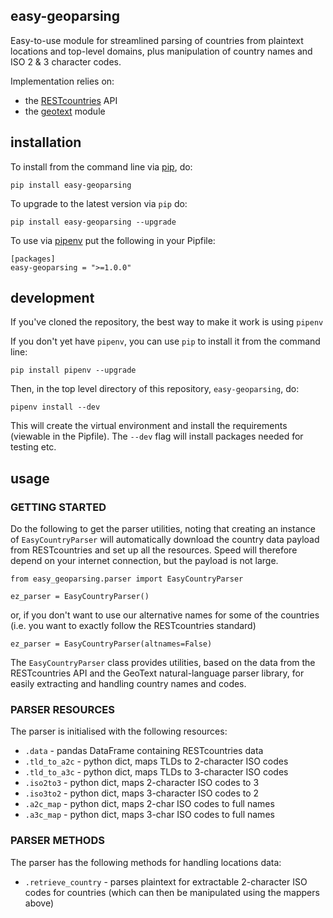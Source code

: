 easy-geoparsing
---

Easy-to-use module for streamlined parsing of countries from plaintext locations and top-level domains, plus manipulation of country names and ISO 2 & 3 character codes.

Implementation relies on:

- the [RESTcountries](https://restcountries.eu/) API
- the [geotext](https://pypi.org/project/geotext/) module

## installation

To install from the command line via [pip](https://pip.pypa.io/en/stable/), do:

`pip install easy-geoparsing`

To upgrade to the latest version via `pip` do:

`pip install easy-geoparsing --upgrade`

To use via [pipenv](https://docs.pipenv.org/en/latest/) put the following in your Pipfile:

```
[packages]
easy-geoparsing = ">=1.0.0"
```

## development

If you've cloned the repository, the best way to make it work is using `pipenv`

If you don't yet have `pipenv`, you can use `pip` to install it from the command line:

`pip install pipenv --upgrade`

Then, in the top level directory of this repository, `easy-geoparsing`, do:

`pipenv install --dev`

This will create the virtual environment and install the requirements (viewable in the Pipfile). The `--dev` flag will install packages needed for testing etc.

## usage

### GETTING STARTED

Do the following to get the parser utilities, noting that creating an instance of `EasyCountryParser` will automatically download the country data payload from RESTcountries and set up all the resources. Speed will therefore depend on your internet connection, but the payload is not large.

```
from easy_geoparsing.parser import EasyCountryParser

ez_parser = EasyCountryParser()
```

or, if you don't want to use our alternative names for some of the countries (i.e. you want to exactly follow the RESTcountries standard)

`ez_parser = EasyCountryParser(altnames=False)`

The `EasyCountryParser` class provides utilities, based on the data from the RESTcountries API and the GeoText natural-language parser library, for easily extracting and handling country names and codes.

### PARSER RESOURCES

The parser is initialised with the following resources:

  - `.data`       - pandas DataFrame containing RESTcountries data
  - `.tld_to_a2c` - python dict, maps TLDs to 2-character ISO codes
  - `.tld_to_a3c` - python dict, maps TLDs to 3-character ISO codes
  - `.iso2to3`    - python dict, maps 2-character ISO codes to 3
  - `.iso3to2`    - python dict, maps 3-character ISO codes to 2
  - `.a2c_map`    - python dict, maps 2-char ISO codes to full names
  - `.a3c_map`    - python dict, maps 3-char ISO codes to full names

### PARSER METHODS

The parser has the following methods for handling locations data:

  - `.retrieve_country` - parses plaintext for extractable 2-character ISO codes for countries (which can then be manipulated using the mappers above)
